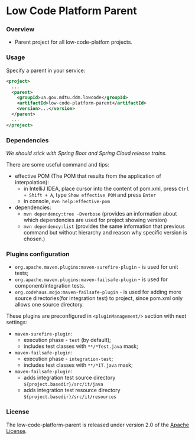 # Low Code Platform Parent

### Overview

* Parent project for all low-code-platfom projects.

### Usage

Specify a parent in your service:

```xml
<project>
  ...
  <parent>
    <groupId>ua.gov.mdtu.ddm.lowcode</groupId>
    <artifactId>low-code-platform-parent</artifactId>
    <version>...</version>
  </parent>
  ...
</project>
```

### Dependencies

*We should stick with Spring Boot and Spring Cloud release trains.*

There are some useful command and tips:
* effective POM (The POM that results from the application of interpolation):
    * in IntelliJ IDEA, place cursor into the content of pom.xml, press `Ctrl + Shift + A`,
      type `Show effective POM` and press `Enter`
    * in console, `mvn help:effective-pom`
* dependencies:
    * `mvn dependency:tree -Dverbose` (provides an information about which dependencies are used for project showing version)
    * `mvn dependency:list` (provides the same information that previous command but without hierarchy and reason why specific version is chosen.)

### Plugins configuration

* `org.apache.maven.plugins:maven-surefire-plugin` - is used for unit tests;
* `org.apache.maven.plugins:maven-failsafe-plugin` - is used for component/integration tests.
* `org.codehaus.mojo:maven-failsafe-plugin` - is used for adding more source directories(for integration test) to project, since pom.xml only allows one source directory.

These plugins are preconfigured in `<pluginManagement/>` section with next settings:
* `maven-surefire-plugin`:
    * execution phase - `test` (by default);
    * includes test classes with `**/*Test.java` mask;
* `maven-failsafe-plugin`:
    * execution phase - `integration-test`;
    * includes test classes with `**/*IT.java` mask;
* `maven-failsafe-plugin`:
    * adds integration test source directory `${project.basedir}/src/it/java`
    * adds integration test resource directory `${project.basedir}/src/it/resources`

### License

The low-code-platform-parent is released under version 2.0 of
the [Apache License](https://www.apache.org/licenses/LICENSE-2.0).